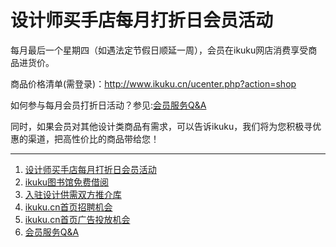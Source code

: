 # 设计师买手店每月打折日会员活动

每月最后一个星期四（如遇法定节假日顺延一周），会员在ikuku网店消费享受商品进货价。  

商品价格清单(需登录)：http://www.ikuku.cn/ucenter.php?action=shop 

如何参与每月会员打折日活动？参见:[会员服务Q&A](member-2.md)

同时，如果会员对其他设计类商品有需求，可以告诉ikuku，我们将为您积极寻优惠的渠道，把高性价比的商品带给您！  



------

1. [设计师买手店每月打折日会员活动](member-3.md)
1. [ikuku图书馆免费借阅](library.md)  
1. [入驻设计供需双方推介库](member-4.md)  
1. [ikuku.cn首页招聘机会](member-5.md)  
1. [ikuku.cn首页广告投放机会](member-6.md)
1. [会员服务Q&A](member-2.md)